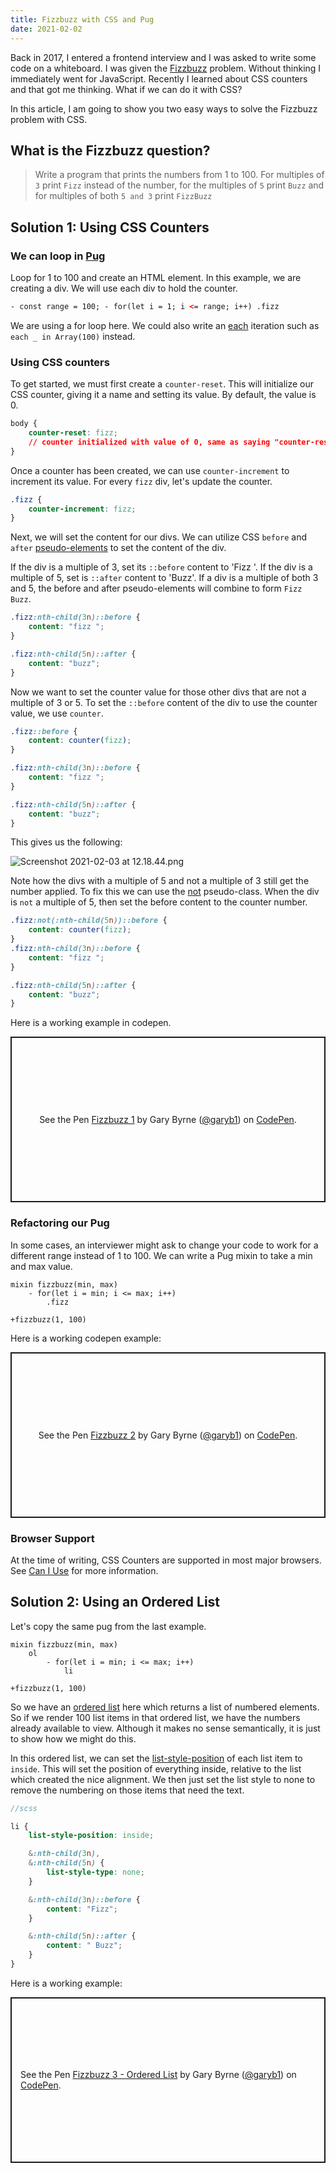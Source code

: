 ```yaml
---
title: Fizzbuzz with CSS and Pug
date: 2021-02-02
---
```


Back in 2017, I entered a frontend interview and I was asked to write some code on a whiteboard. I was given the [Fizzbuzz](https://www.geeksforgeeks.org/fizz-buzz-implementation/) problem. Without thinking I immediately went for JavaScript. Recently I learned about CSS counters and that got me thinking. What if we can do it with CSS?

In this article, I am going to show you two easy ways to solve the Fizzbuzz problem with CSS.

## What is the Fizzbuzz question?

> Write a program that prints the numbers from 1 to 100.
> For multiples of `3` print `Fizz` instead of the number,
> for the multiples of `5` print `Buzz` and for
> multiples of both `5 and 3` print `FizzBuzz`

## Solution 1: Using CSS Counters

### We can loop in [Pug](https://pugjs.org/api/getting-started.html)

Loop for 1 to 100 and create an HTML element. In this example, we are creating a div.
We will use each div to hold the counter.

```html
- const range = 100; - for(let i = 1; i <= range; i++) .fizz
```

We are using a for loop here. We could also write an [each](https://pugjs.org/language/iteration.html)
iteration such as `each _ in Array(100)` instead.

### Using CSS counters

To get started, we must first create a `counter-reset`. This will initialize our CSS counter, giving it a name and setting its value. By default, the value is 0.

```css
body {
	counter-reset: fizz;
	// counter initialized with value of 0, same as saying "counter-reset: fizz 0;"
}
```

Once a counter has been created, we can use `counter-increment` to increment its value.
For every `fizz` div, let's update the counter.

```css
.fizz {
	counter-increment: fizz;
}
```

Next, we will set the content for our divs. We can utilize CSS `before` and `after` [pseudo-elements](https://developer.mozilla.org/en-US/docs/Web/CSS/Pseudo-elements)
to set the content of the div.

If the div is a multiple of 3, set its `::before` content to 'Fizz '. If the div is a multiple of 5, set is `::after`
content to 'Buzz'. If a div is a multiple of both 3 and 5, the before and after pseudo-elements will combine to form `Fizz Buzz`.

```css
.fizz:nth-child(3n)::before {
	content: "fizz ";
}

.fizz:nth-child(5n)::after {
	content: "buzz";
}
```

Now we want to set the counter value for those other divs that are not a multiple of 3 or 5.
To set the `::before` content of the div to use the counter value, we use `counter`.

```css
.fizz::before {
	content: counter(fizz);
}

.fizz:nth-child(3n)::before {
	content: "fizz ";
}

.fizz:nth-child(5n)::after {
	content: "buzz";
}
```

This gives us the following:

![Screenshot 2021-02-03 at 12.18.44.png](https://cdn.hashnode.com/res/hashnode/image/upload/v1612354739834/hpFgTA0nq.png)

Note how the divs with a multiple of 5 and not a multiple of 3 still get the number applied.
To fix this we can use the [not](https://developer.mozilla.org/en-US/docs/Web/CSS/:not) pseudo-class.
When the div is `not` a multiple of 5, then set the before content to the counter number.

```css
.fizz:not(:nth-child(5n))::before {
	content: counter(fizz);
}
.fizz:nth-child(3n)::before {
	content: "fizz ";
}

.fizz:nth-child(5n)::after {
	content: "buzz";
}
```

Here is a working example in codepen.

<p class="codepen" data-height="265" data-theme-id="dark" data-default-tab="scss,result" data-user="garyb1" data-slug-hash="LYbpRbG" style="height: 265px; box-sizing: border-box; display: flex; align-items: center; justify-content: center; border: 2px solid; margin: 1em 0; padding: 1em;" data-pen-title="Fizzbuzz 3 - Ordered List">
  <span>See the Pen <a href="https://codepen.io/garyb1/pen/zYovrVB">
  Fizzbuzz 1</a> by Gary Byrne (<a href="https://codepen.io/garyb1">@garyb1</a>)
  on <a href="https://codepen.io">CodePen</a>.</span>
</p>

### Refactoring our Pug

In some cases, an interviewer might ask to change your code to work for a different range instead of 1 to 100. We can write a Pug mixin to take a min and max value.

```pug
mixin fizzbuzz(min, max)
	- for(let i = min; i <= max; i++)
		.fizz

+fizzbuzz(1, 100)

```

Here is a working codepen example:

<p class="codepen" data-height="265" data-theme-id="dark" data-default-tab="scss,result" data-user="garyb1" data-slug-hash="LYbpRbG" style="height: 265px; box-sizing: border-box; display: flex; align-items: center; justify-content: center; border: 2px solid; margin: 1em 0; padding: 1em;" data-pen-title="Fizzbuzz 3 - Ordered List">
  <span>See the Pen <a href="https://codepen.io/garyb1/pen/RwoWRNz">
  Fizzbuzz 2</a> by Gary Byrne (<a href="https://codepen.io/garyb1">@garyb1</a>)
  on <a href="https://codepen.io">CodePen</a>.</span>
</p>

### Browser Support

At the time of writing, CSS Counters are supported in most major browsers. See [Can I Use](https://caniuse.com/css-counters) for more information.

## Solution 2: Using an Ordered List

Let's copy the same pug from the last example.

```pug
mixin fizzbuzz(min, max)
	ol
		- for(let i = min; i <= max; i++)
			li

+fizzbuzz(1, 100)

```

So we have an [ordered list](https://developer.mozilla.org/en-US/docs/Web/HTML/Element/ol) here which returns a list of numbered elements. So if we render 100 list items in that ordered list, we have the numbers already available to view. Although it makes no sense semantically, it is just to show how we might do this.

In this ordered list, we can set the [list-style-position](https://developer.mozilla.org/en-US/docs/Web/CSS/list-style-position) of each list item to `inside`. This will set the position of everything inside, relative to the list which created the nice alignment. We then just set the list style to none to remove the numbering on those items that need the text.

```scss
//scss

li {
	list-style-position: inside;

	&:nth-child(3n),
	&:nth-child(5n) {
		list-style-type: none;
	}

	&:nth-child(3n)::before {
		content: "Fizz";
	}

	&:nth-child(5n)::after {
		content: " Buzz";
	}
}
```

Here is a working example:

<p class="codepen" data-height="265" data-theme-id="dark" data-default-tab="html,result" data-user="garyb1" data-slug-hash="LYbpRbG" style="height: 265px; box-sizing: border-box; display: flex; align-items: center; justify-content: center; border: 2px solid; margin: 1em 0; padding: 1em;" data-pen-title="Fizzbuzz 3 - Ordered List">
  <span>See the Pen <a href="https://codepen.io/garyb1/pen/LYbpRbG">
  Fizzbuzz 3 - Ordered List</a> by Gary Byrne (<a href="https://codepen.io/garyb1">@garyb1</a>)
  on <a href="https://codepen.io">CodePen</a>.</span>
</p>
<script async src="https://cpwebassets.codepen.io/assets/embed/ei.js"></script>
